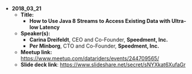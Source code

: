 - **2018_03_21**
  - **Title:**
    - **How to Use Java 8 Streams to Access Existing Data with Ultra-low Latency**
  - **Speaker(s):**
    - **Carina Dreifeldt**, CEO and Co-Founder, **Speedment, Inc.**
    - **Per Minborg**, CTO and Co-Founder, **Speedment, Inc.**
  - **Meetup link:**  https://www.meetup.com/datariders/events/244709565/
  - **Slide deck link**: https://www.slideshare.net/secret/sNYXkat6XufaGr

